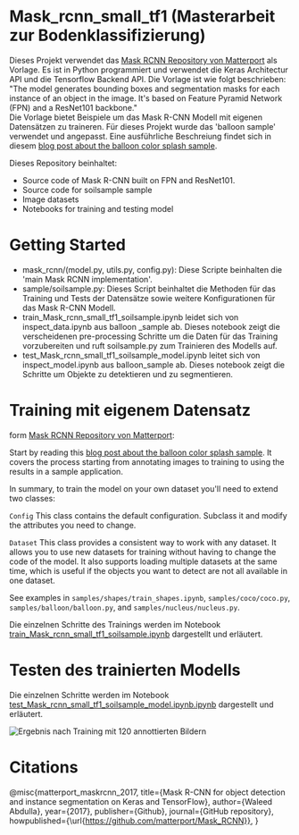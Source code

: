 # Mask_rcnn_small_tf1 (Masterarbeit zur Bodenklassifizierung)
Dieses Projekt verwendet das [Mask RCNN Repository von Matterport](https://github.com/matterport/Mask_RCNN) als Vorlage. Es ist in Python programmiert und verwendet die Keras Architectur API und die Tensorflow Backend API. Die Vorlage ist wie folgt beschrieben: "The model generates bounding boxes and segmentation masks for each instance of an object in the image. It's based on Feature Pyramid Network (FPN) and a ResNet101 backbone."  
Die Vorlage bietet Beispiele um das Mask R-CNN Modell mit eigenen Datensätzen zu traineren. Für dieses Projekt wurde das 'balloon  sample' verwendet und angepasst. Eine ausführliche Beschreiung findet sich in diesem [blog post about the balloon color splash sample](https://engineering.matterport.com/splash-of-color-instance-segmentation-with-mask-r-cnn-and-tensorflow-7c761e238b46).

Dieses Repository beinhaltet:
* Source code of Mask R-CNN built on FPN and ResNet101.
* Source code for soilsample sample
* Image datasets
* Notebooks for training and testing model

# Getting Started
* mask_rcnn/(model.py, utils.py, config.py): Diese Scripte beinhalten die 'main Mask RCNN implementation'.
* sample/soilsample.py: Dieses Script beinhaltet die Methoden für das Training und Tests der Datensätze sowie weitere Konfigurationen für das Mask R-CNN Modell. 
* train_Mask_rcnn_small_tf1_soilsample.ipynb leidet sich von inspect_data.ipynb aus balloon _sample ab. Dieses notebook zeigt die verscheidenen pre-processing Schritte um die Daten für das Training vorzubereiten und ruft soilsample.py zum Trainieren des Modells auf. 
* test_Mask_rcnn_small_tf1_soilsample_model.ipynb leitet sich von inspect_model.ipynb aus balloon_sample ab. Dieses notebook zeigt die Schritte um Objekte zu detektieren und zu segmentieren. 

# Training mit eigenem Datensatz
form [Mask RCNN Repository von Matterport](https://github.com/matterport/Mask_RCNN):

Start by reading this [blog post about the balloon color splash sample](https://engineering.matterport.com/splash-of-color-instance-segmentation-with-mask-r-cnn-and-tensorflow-7c761e238b46). It covers the process starting from annotating images to training to using the results in a sample application.

In summary, to train the model on your own dataset you'll need to extend two classes:

```Config```
This class contains the default configuration. Subclass it and modify the attributes you need to change.

```Dataset```
This class provides a consistent way to work with any dataset. 
It allows you to use new datasets for training without having to change 
the code of the model. It also supports loading multiple datasets at the
same time, which is useful if the objects you want to detect are not 
all available in one dataset. 

See examples in `samples/shapes/train_shapes.ipynb`, `samples/coco/coco.py`, `samples/balloon/balloon.py`, and `samples/nucleus/nucleus.py`.

Die einzelnen Schritte des Trainings werden im Notebook [train_Mask_rcnn_small_tf1_soilsample.ipynb](train_Mask_rcnn_small_tf1_soilsample.ipynb) dargestellt und erläutert.

# Testen des trainierten Modells 
Die einzelnen Schritte werden im Notebook [test_Mask_rcnn_small_tf1_soilsample_model.ipynb.ipynb](test_Mask_rcnn_small_tf1_soilsample_model.ipynb.ipynb) dargestellt und erläutert.

![Ergebnis nach Training mit 120 annottierten Bildern](README_Images/result_first_round_detection.png)






# Citations 
@misc{matterport_maskrcnn_2017,
  title={Mask R-CNN for object detection and instance segmentation on Keras and TensorFlow},
  author={Waleed Abdulla},
  year={2017},
  publisher={Github},
  journal={GitHub repository},
  howpublished={\url{https://github.com/matterport/Mask_RCNN}},
}
